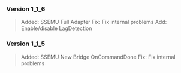 ### Version 1_1_6

> Added: SSEMU Full Adapter
> Fix: Fix internal problems
> Add: Enable/disable LagDetection

### Version 1_1_5

> Added: SSEMU New Bridge OnCommandDone
> Fix: Fix internal problems